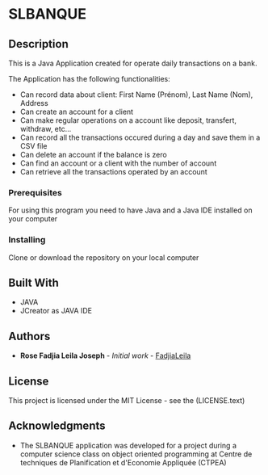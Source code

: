 # SLBANQUE

## Description
This is a Java Application created for operate daily transactions on a bank. 

The Application has the following functionalities:
- Can record data about client: First Name (Prénom), Last Name (Nom), Address
- Can create an account for a client 
- Can make regular operations on a account like deposit, transfert, withdraw, etc...
- Can record all the transactions occured during a day and save them in a CSV file
- Can delete an account if the balance is zero
- Can find an account or a client with the number of account
- Can retrieve all the transactions operated by an account

### Prerequisites

For using this program you need to have Java and a Java IDE installed on your computer

### Installing
Clone or download the repository on your local computer

## Built With

* JAVA
* JCreator as JAVA IDE


## Authors

* **Rose Fadjia Leila Joseph** - *Initial work* - [FadjiaLeila](https://github.com/FadjiaLeila)

## License

This project is licensed under the MIT License - see the (LICENSE.text)

## Acknowledgments

* The SLBANQUE application was developed for a project during a computer science class on object oriented programming at Centre de techniques de Planification et d'Economie Appliquée (CTPEA)
